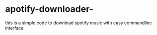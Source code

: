 # apotify-downloader-
this is a simple code to download spotify music with easy commandline interface
